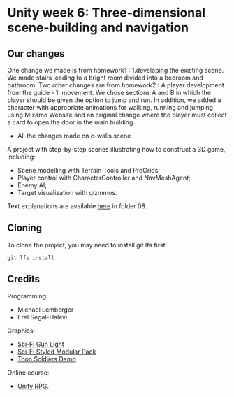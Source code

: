 # Unity week 6: Three-dimensional scene-building and navigation

## Our changes
One change we made is from homework1 : 1.developing the existing scene.
We made stairs leading to a bright room divided into a bedroom and bathroom.
Two other changes are from homework2 : A.player development from the guide - 1. movement.
We chose sections A and B in which the player should be given the option to jump and run.
In addition, we added a character with appropriate animations for walking, running and jumping using Mixamo Website and an original change where the player must collect a card to open the door in the main building.

* All the changes made on c-walls scene

A project with step-by-step scenes illustrating how to construct a 3D game, including:

* Scene modelling with Terrain Tools and ProGrids;
* Player control with CharacterController and NavMeshAgent;
* Enemy AI;
* Target visualization with gizmmos.

Text explanations are available 
[here](https://github.com/gamedev-at-ariel/gamedev-5782) in folder 08.

## Cloning
To clone the project, you may need to install git lfs first:

    git lfs install 

## Credits

Programming:
* Michael Lemberger
* Erel Segal-Halevi

Graphics:
* [Sci-Fi Gun Light](https://assetstore.unity.com/packages/3d/props/guns/sci-fi-gun-light-87916)
* [Sci-Fi Styled Modular Pack](https://assetstore.unity.com/packages/3d/environments/sci-fi/sci-fi-styled-modular-pack-82913)
* [Toon Soldiers Demo](https://assetstore.unity.com/packages/3d/characters/toon-soldiers-demo-69684)

Online course:
* [Unity RPG](https://www.gamedev.tv/p/unity-rpg/?product_id=1503859&coupon_code=JOINUS).
